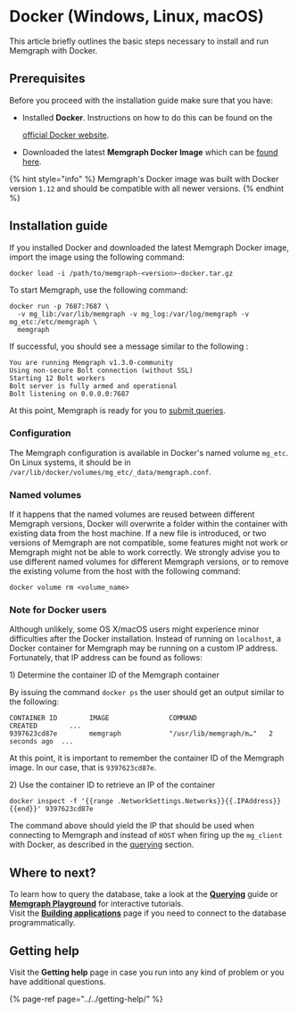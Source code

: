 # Docker \(Windows, Linux, macOS\)

This article briefly outlines the basic steps necessary to install and run Memgraph with Docker.

## Prerequisites

Before you proceed with the installation guide make sure that you have:

* Installed **Docker**. Instructions on how to do this can be found on the

  [official Docker website](https://docs.docker.com/get-docker/).

* Downloaded the latest **Memgraph Docker Image** which can be [found here](https://memgraph.com/download/).

{% hint style="info" %}
Memgraph's Docker image was built with Docker version `1.12` and should be compatible with all newer versions.
{% endhint %}

## Installation guide <a id="installation-guide"></a>

If you installed Docker and downloaded the latest Memgraph Docker image, import the image using the following command:

```text
docker load -i /path/to/memgraph-<version>-docker.tar.gz
```

To start Memgraph, use the following command:

```text
docker run -p 7687:7687 \
  -v mg_lib:/var/lib/memgraph -v mg_log:/var/log/memgraph -v mg_etc:/etc/memgraph \
  memgraph
```

If successful, you should see a message similar to the following :

```text
You are running Memgraph v1.3.0-community
Using non-secure Bolt connection (without SSL)
Starting 12 Bolt workers
Bolt server is fully armed and operational
Bolt listening on 0.0.0.0:7687
```

At this point, Memgraph is ready for you to [submit queries](../querying/).

### Configuration

The Memgraph configuration is available in Docker's named volume `mg_etc`. On Linux systems, it should be in `/var/lib/docker/volumes/mg_etc/_data/memgraph.conf`.

### Named volumes

If it happens that the named volumes are reused between different Memgraph versions, Docker will overwrite a folder within the container with existing data from the host machine. If a new file is introduced, or two versions of Memgraph are not compatible, some features might not work or Memgraph might not be able to work correctly. We strongly advise you to use different named volumes for different Memgraph versions, or to remove the existing volume from the host with the following command:

```text
docker volume rm <volume_name>
```

### Note for Docker users <a id="docker-note"></a>

Although unlikely, some OS X/macOS users might experience minor difficulties after the Docker installation. Instead of running on `localhost`, a Docker container for Memgraph may be running on a custom IP address. Fortunately, that IP address can be found as follows:

1\) Determine the container ID of the Memgraph container

By issuing the command `docker ps` the user should get an output similar to the following:

```text
CONTAINER ID        IMAGE               COMMAND                  CREATED        ...
9397623cd87e        memgraph            "/usr/lib/memgraph/m…"   2 seconds ago  ...
```

At this point, it is important to remember the container ID of the Memgraph image. In our case, that is `9397623cd87e`.

2\) Use the container ID to retrieve an IP of the container

```text
docker inspect -f '{{range .NetworkSettings.Networks}}{{.IPAddress}}{{end}}' 9397623cd87e
```

The command above should yield the IP that should be used when connecting to Memgraph and instead of `HOST` when firing up the `mg_client` with Docker, as described in the [querying](../querying/) section.

## Where to next?

To learn how to query the database, take a look at the [**Querying**](../querying/) guide or [**Memgraph Playground**](https://playground.memgraph.com/) for interactive tutorials.  
 Visit the [**Building applications**](https://github.com/memgraph/docs/tree/330f0c5baa48ee0ece2ed2b8a4bad2752666aba1/products/memgraph/v1.3.0/getting_started/connecting_applications/connecting_applications.md) page if you need to connect to the database programmatically.

## Getting help

Visit the **Getting help** page in case you run into any kind of problem or you have additional questions.

{% page-ref page="../../getting-help/" %}

